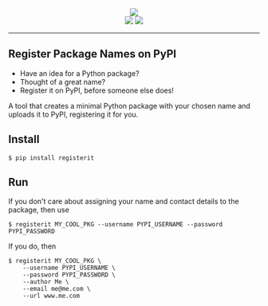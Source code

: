 <div align="center">
<img src="https://dev-project-media.s3.eu-west-2.amazonaws.com/registerit-readme-logo.png"/>
</div>

<div align="center">
<img src="https://img.shields.io/pypi/pyversions/registerit"/>
<img src="https://img.shields.io/pypi/v/registerit.svg?label=PyPI&logo=PyPI&logoColor=white&color=success"/>
</div>

---

## Register Package Names on PyPI

* Have an idea for a Python package?
* Thought of a great name?
* Register it on PyPI, before someone else does!

A tool that creates a minimal Python package with your chosen name and uploads it to PyPI, registering it for you.

## Install

```shell
$ pip install registerit
```

## Run

If you don't care about assigning your name and contact details to the package, then use

```shell
$ registerit MY_COOL_PKG --username PYPI_USERNAME --password PYPI_PASSWORD
```

If you do, then

```shell
$ registerit MY_COOL_PKG \
    --username PYPI_USERNAME \
    --password PYPI_PASSWORD \
    --author Me \
    --email me@me.com \
    --url www.me.com
```
